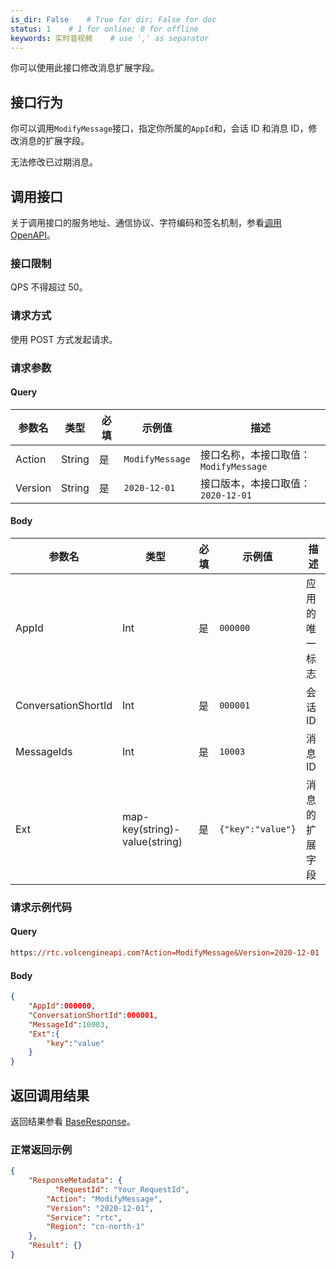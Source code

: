 ```yaml
---
is_dir: False    # True for dir; False for doc
status: 1    # 1 for online; 0 for offline
keywords: 实时音视频    # use ',' as separator
---
```


你可以使用此接口修改消息扩展字段。

## 接口行为

你可以调用`ModifyMessage`接口，指定你所属的`AppId`和，会话 ID 和消息 ID，修改消息的扩展字段。

无法修改已过期消息。
## 调用接口

关于调用接口的服务地址、通信协议、字符编码和签名机制，参看[调用 OpenAPI](412251)。
### 接口限制

QPS 不得超过 50。
### 请求方式

使用 POST 方式发起请求。

### 请求参数

#### Query

| **参数名** | **类型** | **必填** | **示例值** | **描述** |
| --- | --- | --- | --- | --- |
| Action | String | 是 | `ModifyMessage` |  接口名称，本接口取值：`ModifyMessage`|
| Version | String | 是 | `2020-12-01` | 接口版本，本接口取值：`2020-12-01` |

#### Body

| **参数名** | **类型** | **必填** | **示例值** |**描述** |
| --- | --- | --- | --- |--- |
| AppId | Int | 是 |`000000` | 应用的唯一标志 |
| ConversationShortId | Int |是 | `000001` | 会话 ID |
| MessageIds| Int |是 | `10003` | 消息 ID |
| Ext | map-key(string)-value(string) |是 | `{"key":"value"}` | 消息的扩展字段 |

### 请求示例代码

#### Query

```postscript
https://rtc.volcengineapi.com?Action=ModifyMessage&Version=2020-12-01
```

#### Body

```json
{
    "AppId":000000,
    "ConversationShortId":000001,
    "MessageId":10003,
    "Ext":{
        "key":"value"
    }
}
```
## 返回调用结果

返回结果参看 [BaseResponse](192711.md#baseresponse)。

### 正常返回示例

```json
{
    "ResponseMetadata": {
	      "RequestId": "Your_RequestId",    
        "Action": "ModifyMessage",
        "Version": "2020-12-01",
        "Service": "rtc",        
        "Region": "cn-north-1"
    },
    "Result": {}
}
```
